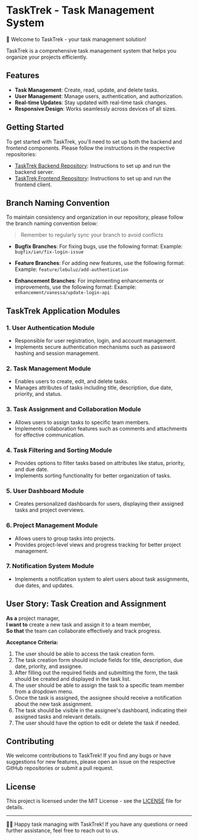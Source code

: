 # TaskTrek - Task Management System

🚀 Welcome to TaskTrek - your task management solution!

TaskTrek is a comprehensive task management system that helps you organize your projects efficiently.

## Features

- **Task Management**: Create, read, update, and delete tasks.
- **User Management**: Manage users, authentication, and authorization.
- **Real-time Updates**: Stay updated with real-time task changes.
- **Responsive Design**: Works seamlessly across devices of all sizes.

## Getting Started

To get started with TaskTrek, you'll need to set up both the backend and frontend components. Please follow the instructions in the respective repositories:

- [TaskTrek Backend Repository](https://github.com/874bowen/TaskTrek/tree/main/client): Instructions to set up and run the backend server.
- [TaskTrek Frontend Repository](https://github.com/874bowen/TaskTrek/tree/main/client): Instructions to set up and run the frontend client.

## Branch Naming Convention

To maintain consistency and organization in our repository, please follow the branch naming convention below:

> Remember to regularly sync your branch to avoid conflicts

- **Bugfix Branches**: For fixing bugs, use the following format:
Example: `bugfix/ian/fix-login-issue`

- **Feature Branches**: For adding new features, use the following format:
Example: `feature/lebuluz/add-authentication`

- **Enhancement Branches**: For implementing enhancements or improvements, use the following format:
Example: `enhancement/vanessa/update-login-api`

## TaskTrek Application Modules

### 1. User Authentication Module
- Responsible for user registration, login, and account management.
- Implements secure authentication mechanisms such as password hashing and session management.

### 2. Task Management Module
- Enables users to create, edit, and delete tasks.
- Manages attributes of tasks including title, description, due date, priority, and status.

### 3. Task Assignment and Collaboration Module
- Allows users to assign tasks to specific team members.
- Implements collaboration features such as comments and attachments for effective communication.

### 4. Task Filtering and Sorting Module
- Provides options to filter tasks based on attributes like status, priority, and due date.
- Implements sorting functionality for better organization of tasks.

### 5. User Dashboard Module
- Creates personalized dashboards for users, displaying their assigned tasks and project overviews.

### 6. Project Management Module
- Allows users to group tasks into projects.
- Provides project-level views and progress tracking for better project management.

### 7. Notification System Module
- Implements a notification system to alert users about task assignments, due dates, and updates.

## User Story: Task Creation and Assignment

**As a** project manager,  
**I want to** create a new task and assign it to a team member,  
**So that** the team can collaborate effectively and track progress.

**Acceptance Criteria:**
1. The user should be able to access the task creation form.
2. The task creation form should include fields for title, description, due date, priority, and assignee.
3. After filling out the required fields and submitting the form, the task should be created and displayed in the task list.
4. The user should be able to assign the task to a specific team member from a dropdown menu.
5. Once the task is assigned, the assignee should receive a notification about the new task assignment.
6. The task should be visible in the assignee's dashboard, indicating their assigned tasks and relevant details.
7. The user should have the option to edit or delete the task if needed.


## Contributing

We welcome contributions to TaskTrek! If you find any bugs or have suggestions for new features, please open an issue on the respective GitHub repositories or submit a pull request.

## License

This project is licensed under the MIT License - see the [LICENSE](LICENSE) file for details.

---

👨‍💻 Happy task managing with TaskTrek! If you have any questions or need further assistance, feel free to reach out to us.
